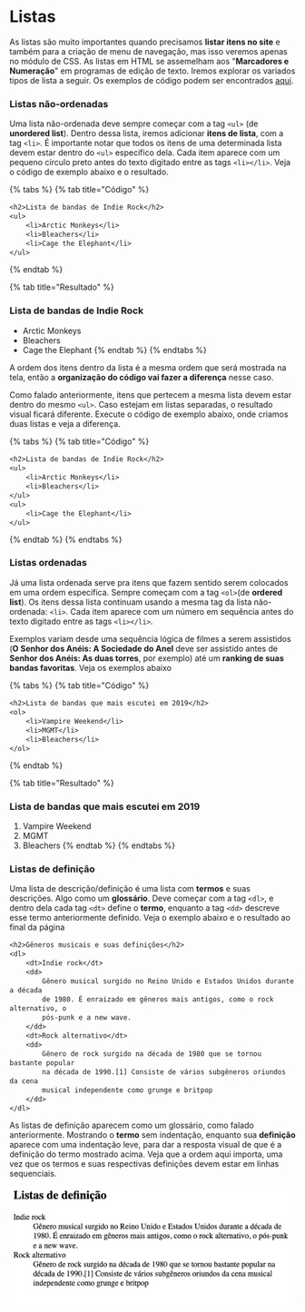 # Listas

As listas são muito importantes quando precisamos **listar itens no site** e também para a criação de menu de navegação, mas isso veremos apenas no módulo de CSS. As listas em HTML se assemelham aos "**Marcadores e Numeração**" em programas de edição de texto. Iremos explorar os variados tipos de lista a seguir. Os exemplos de código podem ser encontrados [aqui](https://codesandbox.io/s/02-listas-ebkdo).

### Listas não-ordenadas

Uma lista não-ordenada deve sempre começar com a tag `<ul>` (de **unordered list**). Dentro dessa lista, iremos adicionar **itens de lista**, com a tag `<li>`. É importante notar que todos os itens de uma determinada lista devem estar dentro do `<ul>` específico dela. Cada item aparece com um pequeno círculo preto antes do texto digitado entre as tags `<li></li>`. Veja o código de exemplo abaixo e o resultado.

{% tabs %}
{% tab title="Código" %}
```markup
<h2>Lista de bandas de Indie Rock</h2>
<ul>
    <li>Arctic Monkeys</li>
    <li>Bleachers</li>
    <li>Cage the Elephant</li>
</ul>
```
{% endtab %}

{% tab title="Resultado" %}
### Lista de bandas de Indie Rock

* Arctic Monkeys
* Bleachers
* Cage the Elephant
{% endtab %}
{% endtabs %}

A ordem dos itens dentro da lista é a mesma ordem que será mostrada na tela, então a **organização do código vai fazer a diferença** nesse caso.

Como falado anteriormente, itens que pertecem a mesma lista devem estar dentro do mesmo `<ul>`. Caso estejam em listas separadas, o resultado visual ficará diferente. Execute o código de exemplo abaixo, onde criamos duas listas e veja a diferença.

{% tabs %}
{% tab title="Código" %}
```markup
<h2>Lista de bandas de Indie Rock</h2>
<ul>
    <li>Arctic Monkeys</li>
    <li>Bleachers</li>
</ul>
<ul>
    <li>Cage the Elephant</li>
</ul>
```
{% endtab %}
{% endtabs %}

### Listas ordenadas

Já uma lista ordenada serve pra itens que fazem sentido serem colocados em uma ordem específica. Sempre começam com a tag `<ol>`(de **ordered list**). Os itens dessa lista continuam usando a mesma tag da lista não-ordenada: `<li>`. Cada item aparece com um número em sequência antes do texto digitado entre as tags `<li></li>`.

Exemplos variam desde uma sequência lógica de filmes a serem assistidos (**O Senhor dos Anéis: A Sociedade do Anel** deve ser assistido antes de **Senhor dos Anéis: As duas torres**, por exemplo) até um **ranking de suas bandas favoritas**. Veja os exemplos abaixo

{% tabs %}
{% tab title="Código" %}
```markup
<h2>Lista de bandas que mais escutei em 2019</h2>
<ol>
    <li>Vampire Weekend</li>
    <li>MGMT</li>
    <li>Bleachers</li>
</ol>
```
{% endtab %}

{% tab title="Resultado" %}
### Lista de bandas que mais escutei em 2019

1. Vampire Weekend
2. MGMT
3. Bleachers
{% endtab %}
{% endtabs %}

### Listas de definição

Uma lista de descrição/definição é uma lista com **termos** e suas descrições. Algo como um **glossário**. Deve começar com a tag `<dl>`, e dentro dela cada tag `<dt>` define o **termo**, enquanto a tag `<dd>` descreve esse termo anteriormente definido. Veja o exemplo abaixo e o resultado ao final da página

```markup
<h2>Gêneros musicais e suas definições</h2>
<dl>
    <dt>Indie rock</dt>
    <dd>
        Gênero musical surgido no Reino Unido e Estados Unidos durante a década
        de 1980. É enraizado em gêneros mais antigos, como o rock alternativo, o
        pós-punk e a new wave.
    </dd>
    <dt>Rock alternativo</dt>
    <dd>
        Gênero de rock surgido na década de 1980 que se tornou bastante popular
        na década de 1990.[1] Consiste de vários subgêneros oriundos da cena
        musical independente como grunge e britpop
    </dd>
</dl>
```

As listas de definição aparecem como um glossário, como falado anteriormente. Mostrando o **termo** sem indentação, enquanto sua **definição** aparece com uma indentação leve, para dar a resposta visual de que é a definição do termo mostrado acima. Veja que a ordem aqui importa, uma vez que os termos e suas respectivas definições devem estar em linhas sequenciais.

![Exemplo de lista de definição](<../.gitbook/assets/Screen Shot 2020-09-07 at 18.04.25.png>)

